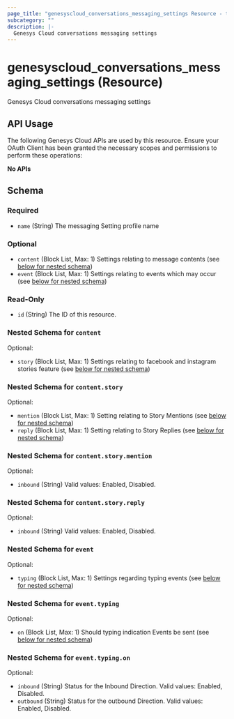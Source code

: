 ```yaml
---
page_title: "genesyscloud_conversations_messaging_settings Resource - terraform-provider-genesyscloud"
subcategory: ""
description: |-
  Genesys Cloud conversations messaging settings
---
```

# genesyscloud_conversations_messaging_settings (Resource)

Genesys Cloud conversations messaging settings

## API Usage
The following Genesys Cloud APIs are used by this resource. Ensure your OAuth Client has been granted the necessary scopes and permissions to perform these operations:

**No APIs**



<!-- schema generated by tfplugindocs -->
## Schema

### Required

- `name` (String) The messaging Setting profile name

### Optional

- `content` (Block List, Max: 1) Settings relating to message contents (see [below for nested schema](#nestedblock--content))
- `event` (Block List, Max: 1) Settings relating to events which may occur (see [below for nested schema](#nestedblock--event))

### Read-Only

- `id` (String) The ID of this resource.

<a id="nestedblock--content"></a>
### Nested Schema for `content`

Optional:

- `story` (Block List, Max: 1) Settings relating to facebook and instagram stories feature (see [below for nested schema](#nestedblock--content--story))

<a id="nestedblock--content--story"></a>
### Nested Schema for `content.story`

Optional:

- `mention` (Block List, Max: 1) Setting relating to Story Mentions (see [below for nested schema](#nestedblock--content--story--mention))
- `reply` (Block List, Max: 1) Setting relating to Story Replies (see [below for nested schema](#nestedblock--content--story--reply))

<a id="nestedblock--content--story--mention"></a>
### Nested Schema for `content.story.mention`

Optional:

- `inbound` (String) Valid values: Enabled, Disabled.


<a id="nestedblock--content--story--reply"></a>
### Nested Schema for `content.story.reply`

Optional:

- `inbound` (String) Valid values: Enabled, Disabled.




<a id="nestedblock--event"></a>
### Nested Schema for `event`

Optional:

- `typing` (Block List, Max: 1) Settings regarding typing events (see [below for nested schema](#nestedblock--event--typing))

<a id="nestedblock--event--typing"></a>
### Nested Schema for `event.typing`

Optional:

- `on` (Block List, Max: 1) Should typing indication Events be sent (see [below for nested schema](#nestedblock--event--typing--on))

<a id="nestedblock--event--typing--on"></a>
### Nested Schema for `event.typing.on`

Optional:

- `inbound` (String) Status for the Inbound Direction. Valid values: Enabled, Disabled.
- `outbound` (String) Status for the outbound Direction. Valid values: Enabled, Disabled.

